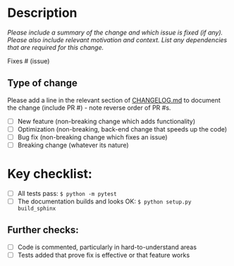 # Description

*Please include a summary of the change and which issue is fixed (if any). Please also
include relevant motivation and context. List any dependencies that are required for
this change.*

Fixes # (issue)

## Type of change

Please add a line in the relevant section of
[CHANGELOG.md](https://github.com/SGIModel/StarMuse/blob/development/CHANGELOG.md) to
document the change (include PR #) - note reverse order of PR #s.

- [ ] New feature (non-breaking change which adds functionality)
- [ ] Optimization (non-breaking, back-end change that speeds up the code)
- [ ] Bug fix (non-breaking change which fixes an issue)
- [ ] Breaking change (whatever its nature)

# Key checklist:

- [ ] All tests pass: `$ python -m pytest`
- [ ] The documentation builds and looks OK: `$ python setup.py build_sphinx`

## Further checks:

- [ ] Code is commented, particularly in hard-to-understand areas
- [ ] Tests added that prove fix is effective or that feature works
